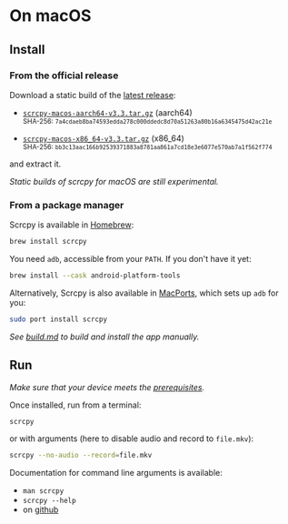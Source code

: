 # On macOS

## Install

### From the official release

Download a static build of the [latest release]:

 - [`scrcpy-macos-aarch64-v3.3.tar.gz`][direct-macos-aarch64] (aarch64)  
   <sub>SHA-256: `7a4cdaeb8ba74593edda278c000ddedc8d70a51263a80b16a6345475d42ac21e`</sub>

 - [`scrcpy-macos-x86_64-v3.3.tar.gz`][direct-macos-x86_64] (x86_64)  
   <sub>SHA-256: `bb3c13aac166b92539371883a8781aa861a7cd18e3e6077e570ab7a1f562f774`</sub>

[latest release]: https://github.com/Genymobile/scrcpy/releases/latest
[direct-macos-aarch64]: https://github.com/Genymobile/scrcpy/releases/download/v3.3/scrcpy-macos-aarch64-v3.3.tar.gz
[direct-macos-x86_64]: https://github.com/Genymobile/scrcpy/releases/download/v3.3/scrcpy-macos-x86_64-v3.3.tar.gz

and extract it.

_Static builds of scrcpy for macOS are still experimental._


### From a package manager

Scrcpy is available in [Homebrew]:

```bash
brew install scrcpy
```

[Homebrew]: https://brew.sh/

You need `adb`, accessible from your `PATH`. If you don't have it yet:

```bash
brew install --cask android-platform-tools
```

Alternatively, Scrcpy is also available in [MacPorts], which sets up `adb` for you:

```bash
sudo port install scrcpy
```

[MacPorts]: https://www.macports.org/

_See [build.md](build.md) to build and install the app manually._


## Run

_Make sure that your device meets the [prerequisites](/README.md#prerequisites)._

Once installed, run from a terminal:

```bash
scrcpy
```

or with arguments (here to disable audio and record to `file.mkv`):

```bash
scrcpy --no-audio --record=file.mkv
```

Documentation for command line arguments is available:
 - `man scrcpy`
 - `scrcpy --help`
 - on [github](/README.md)
